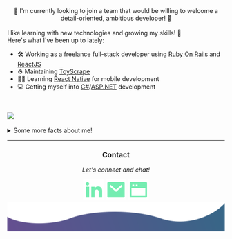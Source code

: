 <object data="/icons/svg (20).svg" />

<div align="center">
📌 I'm currently looking to join a team that would be willing to welcome a detail-oriented, ambitious developer! 📌
</div>
<br />
I like learning with new technologies and growing my skills! 🌟
<br />
Here's what I've been up to lately:

- 🛠️ Working as a freelance full-stack developer using [Ruby On Rails](https://rubyonrails.org/) and [ReactJS](https://reactjs.org/)
- ⚙️ Maintaining [ToyScrape](https://github.com/Blissblass/toyhouse_downloader)
- 🐱‍💻 Learning [React Native](https://reactnative.dev/) for mobile development
- 💻 Getting myself into [C#](https://docs.microsoft.com/en-us/dotnet/csharp/)/[ASP.NET](https://dotnet.microsoft.com/en-us/apps/aspnet) development

<br />

![](https://komarev.com/ghpvc/?username=erayalkis&color=blue&label=Visitors&style=for-the-badge)
<br />
<details>
  <summary>Some more facts about me!</summary>
  <ul>
    <li>⚙️ I like experimenting with arduinos in my spare time!</li>
    <li>👨🏼‍🍳 One of my other big hobbies is cooking! I make a mean chicken alfredo 🍝</li>
    <li>📖 I also love reading! My favourite series is The Witcher! 
  </ul>
  
  [![Eray's GitHub stats](https://github-readme-stats.vercel.app/api?username=erayalkis&count_private=true&show_icons=true&theme=cobalt)
](https://github.com/anuraghazra/github-readme-stats)
  [![Eray's top langs](https://github-readme-stats.vercel.app/api/top-langs/?username=erayalkis&layout=compact&theme=cobalt)](https://github.com/anuraghazra/github-readme-stats)

</details>

<hr />

<div align="center">
  <h3>Contact</h3>
  <p><em>Let's connect and chat!</em></p>
  <a href="https://www.linkedin.com/in/eray-alkis-83ab9519b/" target="_blank"><img src="/icons/linkedin-fill.svg" /></a>
  <a href="mailto:erayalkis@hotmail.com"><img src="/icons/mail-fill.svg" /></a>
  <a href="https://erayalkis.netlify.app" target="_blank"><img src="/icons/window-fill.svg" /></a>
</div>

<img src="/icons/bottom.svg" />
